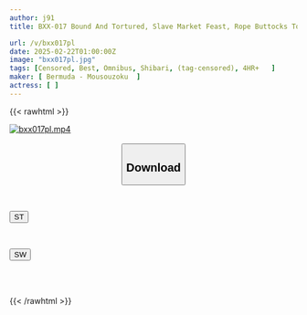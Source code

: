 ```yaml
---
author: j91
title: BXX-017 Bound And Tortured, Slave Market Feast, Rope Buttocks Tormenting Female Flesh! Full Body Bondage 12 People 4 Hours

url: /v/bxx017pl
date: 2025-02-22T01:00:00Z
image: "bxx017pl.jpg"
tags: [Censored, Best, Omnibus, Shibari, (tag-censored), 4HR+	]
maker: [ Bermuda - Mousouzoku  ]
actress: [ ]
---
```



{{< rawhtml >}}

<div class="video" data-videoid="bwJ2WPqeowcP33J">
    <a href="javascript:;">
        <img src="/v/bxx017pl/bxx017pl.jpg" width="WIDTH" height="HEIGHT" alt="bxx017pl.mp4" loading="lazy">
    </a>
</div>

<script type="text/javascript" src="https://j91.asia/asset/on-demand-st.js"></script>

<br>
  <link rel="stylesheet" href="https://j91.asia/asset/bs5.css">
  
  <center>
  <button class="btn btn-primary" type="button" data-bs-toggle="collapse" data-bs-target=".multi-collapse" aria-expanded="false" aria-controls="multiCollapseExample1 multiCollapseExample2"><h2>Download</h2></button></center>
</p>
<div class="row">
  <div class="col">
    <div class="collapse multi-collapse" id="multiCollapseExample1">
      <div class="card card-body">
	      	      <br>
<div class="buttons">  
<p><a href="/v/bxx017pl/st.html" target="_blank"><button class="btn-hover color-3"><i class="fa fa-download"></i> ST</button></a></p></div>
    </div>
  </div>
</div>
  <div class="col">
    <div class="collapse multi-collapse" id="multiCollapseExample2">
      <div class="card card-body">
	      <br>
<div class="buttons">
<p><a href="/v/bxx017pl/sw.html" target="_blank"><button class="btn-hover color-2"><i class="fa fa-download"></i> SW</button></a></p></div>
<br><br>
      </div>
    </div>
  </div>
</div>

{{< /rawhtml >}}